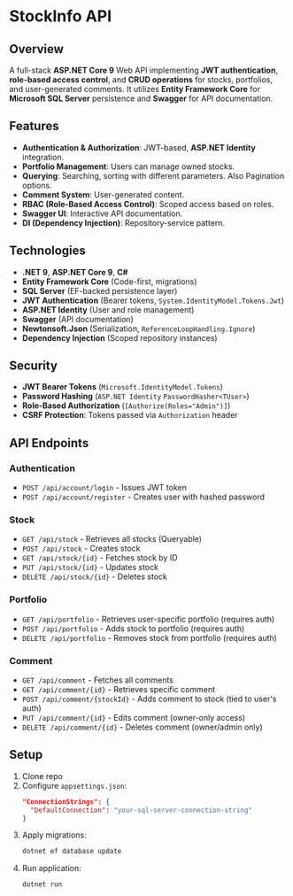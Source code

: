 # StockInfo API

## Overview
A full-stack **ASP.NET Core 9** Web API implementing **JWT authentication**, **role-based access control**, and **CRUD operations** for stocks, portfolios, and user-generated comments. It utilizes **Entity Framework Core** for **Microsoft SQL Server** persistence and **Swagger** for API documentation.

## Features
- **Authentication & Authorization**: JWT-based, **ASP.NET Identity** integration.
- **Portfolio Management**: Users can manage owned stocks.
- **Querying**: Searching, sorting with different parameters. Also Pagination options.
- **Comment System**: User-generated content.
- **RBAC (Role-Based Access Control)**: Scoped access based on roles.
- **Swagger UI**: Interactive API documentation.
- **DI (Dependency Injection)**: Repository-service pattern.

## Technologies
- **.NET 9**, **ASP.NET Core 9**, **C#**
- **Entity Framework Core** (Code-first, migrations)
- **SQL Server** (EF-backed persistence layer)
- **JWT Authentication** (Bearer tokens, `System.IdentityModel.Tokens.Jwt`)
- **ASP.NET Identity** (User and role management)
- **Swagger** (API documentation)
- **Newtonsoft.Json** (Serialization, `ReferenceLoopHandling.Ignore`)
- **Dependency Injection** (Scoped repository instances)

## Security
- **JWT Bearer Tokens** (`Microsoft.IdentityModel.Tokens`)
- **Password Hashing** (`ASP.NET Identity` `PasswordHasher<TUser>`) 
- **Role-Based Authorization** (`[Authorize(Roles="Admin")]`)
- **CSRF Protection**: Tokens passed via `Authorization` header

## API Endpoints
### Authentication
- `POST /api/account/login` - Issues JWT token
- `POST /api/account/register` - Creates user with hashed password

### Stock
- `GET /api/stock` - Retrieves all stocks (Queryable)
- `POST /api/stock` - Creates stock
- `GET /api/stock/{id}` - Fetches stock by ID
- `PUT /api/stock/{id}` - Updates stock
- `DELETE /api/stock/{id}` - Deletes stock

### Portfolio
- `GET /api/portfolio` - Retrieves user-specific portfolio (requires auth)
- `POST /api/portfolio` - Adds stock to portfolio (requires auth)
- `DELETE /api/portfolio` - Removes stock from portfolio (requires auth)

### Comment
- `GET /api/comment` - Fetches all comments
- `GET /api/comment/{id}` - Retrieves specific comment
- `POST /api/comment/{stockId}` - Adds comment to stock (tied to user's auth)
- `PUT /api/comment/{id}` - Edits comment (owner-only access)
- `DELETE /api/comment/{id}` - Deletes comment (owner/admin only)

## Setup
1. Clone repo
2. Configure `appsettings.json`:
   ```json
   "ConnectionStrings": {
     "DefaultConnection": "your-sql-server-connection-string"
   }
   ```
3. Apply migrations:
   ```sh
   dotnet ef database update
   ```
4. Run application:
   ```sh
   dotnet run
   ```
